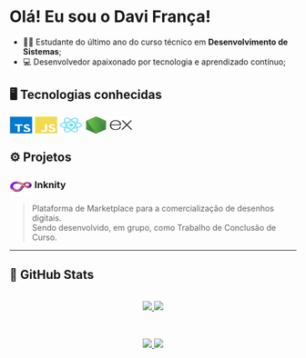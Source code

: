 # Olá! Eu sou o Davi França!
- 👨‍🎓 Estudante do último ano do curso técnico em **Desenvolvimento de Sistemas**;
- 💻 Desenvolvedor apaixonado por tecnologia e aprendizado contínuo;

## 🖥 Tecnologias conhecidas
<div>
  <img align='center' alt='TypeScript Logo' height='30' width='40' src='https://raw.githubusercontent.com/devicons/devicon/master/icons/typescript/typescript-plain.svg'>
  <img align='center' alt='JavaScript Logo' height='30' width='40' src='https://raw.githubusercontent.com/devicons/devicon/master/icons/javascript/javascript-plain.svg'>
  <img align='center' alt='React Logo' height='30' width='40' src='https://raw.githubusercontent.com/devicons/devicon/master/icons/react/react-original.svg'>
  <img align='center' alt='Node Logo' height='30' width='40' src='https://github.com/devicons/devicon/blob/master/icons/nodejs/nodejs-original.svg'>
  <img align='center' alt='Express Logo' height='30' width='40' src='https://github.com/devicons/devicon/blob/master/icons/express/express-original.svg'>
</div>

## ⚙ Projetos
### <img align='center' alt='Express Logo' height='30' width='40' src='https://github.com/Davi-Fran/inknity-frontend/blob/main/src/assets/img/icon.svg'> Inknity
> Plataforma de Marketplace para a comercialização de desenhos digitais.<br>
> Sendo desenvolvido, em grupo, como Trabalho de Conclusão de Curso.
<hr>

## 📌 GitHub Stats
<div align='center'>
  <br>
  <a href='https://github.com/Davi-Fran' />
  <img height='180em' src='https://github-readme-stats.vercel.app/api?username=Davi-Fran&show_icons=true&theme=dark&include_all_commits=true&count_private=true'>
  <img height='180em' src='https://github-readme-stats.vercel.app/api/top-langs/?username=Davi-Fran&layout=compact&langs_count=16&theme=dark'>
</div>

##
<div align='center'>
  <br>
  <a href='https://www.linkedin.com/in/davi-fran%C3%A7a-266415299/' target="_blank">
    <img src='https://img.shields.io/badge/-LinkedIn-%230077B5?style=for-the-badge&logo=linkedin&logoColor=white' target='_blank'>
  </a>
  <a href='mailto:dafaosi.avlis@gmail.com'>
    <img src='https://img.shields.io/badge/-Gmail-%23333?style=for-the-badge&logo=gmail&logoColor=white' target='_blank'>
  </a>
</div>
